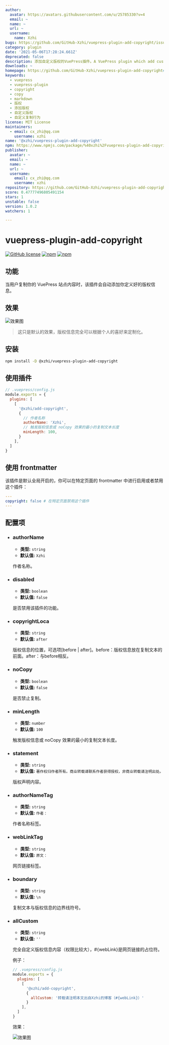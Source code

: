 ```yaml
---
author:
  avatar: https://avatars.githubusercontent.com/u/25785330?v=4
  email: ~
  name: ~
  url: ~
  username:
    name: Xzhi
bugs: https://github.com/GitHub-Xzhi/vuepress-plugin-add-copyright/issues
category: plugin
date: '2021-05-06T17:28:24.661Z'
deprecated: false
description: 添加自定义版权的VuePress插件。A VuePress plugin which add custom copyright.
downloads: ~
homepage: https://github.com/GitHub-Xzhi/vuepress-plugin-add-copyright#readme
keywords:
  - vuepress
  - vuepress-plugin
  - copyright
  - copy
  - markdown
  - 版权
  - 添加版权
  - 自定义版权
  - 自定义复制行为
license: MIT License
maintainers:
  - email: cx_zhi@qq.com
    username: xzhi
name: '@xzhi/vuepress-plugin-add-copyright'
npm: https://www.npmjs.com/package/%40xzhi%2Fvuepress-plugin-add-copyright
publisher:
  avatar: ~
  email: ~
  name: ~
  url: ~
  username:
    email: cx_zhi@qq.com
    username: xzhi
repository: https://github.com/GitHub-Xzhi/vuepress-plugin-add-copyright
score: 0.47777496805491154
stars: 1
unstable: false
version: 1.0.2
watchers: 1

---
```


# vuepress-plugin-add-copyright

[![GitHub license](https://img.shields.io/github/license/GitHub-Xzhi/vuepress-plugin-add-copyright)](https://github.com/GitHub-Xzhi/vuepress-plugin-add-copyright/blob/main/LICENSE) [![npm](https://img.shields.io/npm/v/@xzhi/vuepress-plugin-add-copyright.svg)](https://www.npmjs.com/package/@xzhi/vuepress-plugin-add-copyright) [![npm](https://img.shields.io/npm/dt/@xzhi/vuepress-plugin-add-copyright.svg)](https://www.npmjs.com/package/@xzhi/vuepress-plugin-add-copyright)

## 功能

当用户复制你的 VuePress 站点内容时，该插件会自动添加你定义好的版权信息。

## 效果

![效果图](https://gitee.com/C-Xzhi/pic-store/raw/master/vuepress-plugin-add-copyright/Xzhi_20210428_20-24-54.png)

> 这只是默认的效果，版权信息完全可以根据个人的喜好来定制化。

## 安装

```bash
npm install -D @xzhi/vuepress-plugin-add-copyright
```

##  使用插件

```js
// .vuepress/config.js
module.exports = {
  plugins: [
    [
      '@xzhi/add-copyright',
      {
        // 作者名称
        authorName: 'Xzhi',
        // 触发版权信息或 noCopy 效果的最小的复制文本长度
        minLength: 100,
      }
    ],
  ]
}
```

##  使用 frontmatter

该插件是默认全局开启的，你可以在特定页面的 frontmatter 中进行启用或者禁用这个插件：

```yaml
---
copyright: false # 在特定页面禁用这个插件
---
```

## 配置项

- ### authorName

  - **类型:** `string`
  - **默认值:** `Xzhi`

  作者名称。

- ### disabled

  - **类型:** `boolean`
  - **默认值:** `false`

  是否禁用该插件的功能。

- ### copyrightLoca

  - **类型:** `string`
  - **默认值:** `after`

  版权信息的位置，可选项[before | after]。before：版权信息放在复制文本的前面。after：与before相反。

- ### noCopy

  - **类型:** `boolean`
  - **默认值:** `false`

  是否禁止复制。

- ### minLength

  - **类型:** `number`
  - **默认值:** `100`

  触发版权信息或 noCopy 效果的最小的复制文本长度。

- ### statement

  - **类型:** `string`
  - **默认值:** `著作权归作者所有。商业转载请联系作者获得授权，非商业转载请注明出处。`

  版权声明内容。

- ### authorNameTag

  - **类型:** `string`
  - **默认值:** `作者：`

  作者名称标签。

- ### webLinkTag

  - **类型:** `string`
  - **默认值:** `原文：`

  网页链接标签。

- ### boundary

  - **类型:** `string`
  - **默认值:** `\n`

  复制文本与版权信息的边界线符号。

- ### allCustom

  - **类型:** `string`
  - **默认值:** `''`

  完全自定义版权信息内容（权限比较大），#{webLink}是网页链接的占位符。

  例子：
  ```js
  // .vuepress/config.js
  module.exports = {
    plugins: [
      [
        '@xzhi/add-copyright',
        {
          allCustom: '转载请注明本文出自Xzhi的博客（#{webLink}）'
        }
      ],
    ]
  }
  ```
  效果：

  ![效果图](https://gitee.com/C-Xzhi/pic-store/raw/master/vuepress-plugin-add-copyright/Xzhi_20210428_20-24-15.png)
